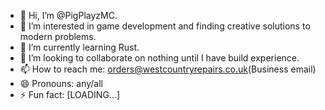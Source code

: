 - 👋 Hi, I’m @PigPlayzMC.
- 👀 I’m interested in game development and finding creative solutions to modern problems.
- 🌱 I’m currently learning Rust.
- 💞️ I’m looking to collaborate on nothing until I have build experience.
- 📫 How to reach me: orders@westcountryrepairs.co.uk(Business email)
- 😄 Pronouns: any/all
- ⚡ Fun fact: [LOADING...]

<!---
PigPlayzMC/PigPlayzMC is a ✨ special ✨ repository because its `README.md` (this file) appears on your GitHub profile.
You can click the Preview link to take a look at your changes.
--->
